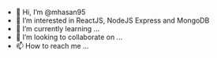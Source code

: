 - 👋 Hi, I’m @mhasan95
- 👀 I’m interested in ReactJS, NodeJS Express and MongoDB
- 🌱 I’m currently learning ...
- 💞️ I’m looking to collaborate on ...
- 📫 How to reach me ...

<!---
mhasan95/mhasan95 is a ✨ special ✨ repository because its `README.md` (this file) appears on your GitHub profile.
You can click the Preview link to take a look at your changes.
--->

